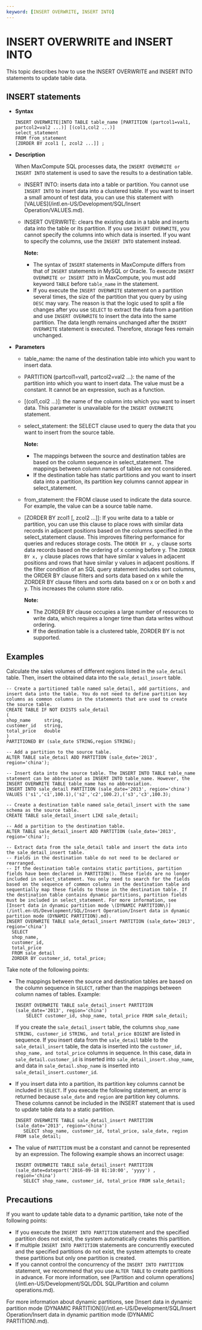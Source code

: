 ```yaml
---
keyword: [INSERT OVERWRITE, INSERT INTO]
---
```


# INSERT OVERWRITE and INSERT INTO

This topic describes how to use the INSERT OVERWRITE and INSERT INTO statements to update table data.

## INSERT statements

-   **Syntax**

    ```
    INSERT OVERWRITE|INTO TABLE table_name [PARTITION (partcol1=val1, partcol2=val2 ...)] [(col1,col2 ...)]
    select_statement
    FROM from_statement
    [ZORDER BY zcol1 [, zcol2 ...]] ;
    ```

-   **Description**

    When MaxCompute SQL processes data, the `INSERT OVERWRITE or INSERT INTO` statement is used to save the results to a destination table.

    -   INSERT INTO: inserts data into a table or partition. You cannot use `INSERT INTO` to insert data into a clustered table. If you want to insert a small amount of test data, you can use this statement with [VALUES](/intl.en-US/Development/SQL/Insert Operation/VALUES.md).
    -   INSERT OVERWRITE: clears the existing data in a table and inserts data into the table or its partition. If you use `INSERT OVERWRITE`, you cannot specify the columns into which data is inserted. If you want to specify the columns, use the `INSERT INTO` statement instead.

        **Note:**

        -   The syntax of `INSERT` statements in MaxCompute differs from that of `INSERT` statements in MySQL or Oracle. To execute `INSERT OVERWRITE or INSERT INTO` in MaxCompute, you must add keyword `TABLE` before `table_name` in the statement.
        -   If you execute the `INSERT OVERWRITE` statement on a partition several times, the size of the partition that you query by using `DESC` may vary. The reason is that the logic used to split a file changes after you use `SELECT` to extract the data from a partition and use `INSERT OVERWRITE` to insert the data into the same partition. The data length remains unchanged after the `INSERT OVERWRITE` statement is executed. Therefore, storage fees remain unchanged.
-   **Parameters**
    -   table\_name: the name of the destination table into which you want to insert data.
    -   PARTITION \(partcol1=val1, partcol2=val2 ...\): the name of the partition into which you want to insert data. The value must be a constant. It cannot be an expression, such as a function.
    -   \[\(col1,col2 ...\)\]: the name of the column into which you want to insert data. This parameter is unavailable for the `INSERT OVERWRITE` statement.
    -   select\_statement: the SELECT clause used to query the data that you want to insert from the source table.

        **Note:**

        -   The mappings between the source and destination tables are based on the column sequence in select\_statement. The mappings between column names of tables are not considered.
        -   If the destination table has static partitions and you want to insert data into a partition, its partition key columns cannot appear in select\_statement.
    -   from\_statement: the FROM clause used to indicate the data source. For example, the value can be a source table name.
    -   \[ZORDER BY zcol1 \[, zcol2 ...\]\]: If you write data to a table or partition, you can use this clause to place rows with similar data records in adjacent positions based on the columns specified in the select\_statement clause. This improves filtering performance for queries and reduces storage costs. The `ORDER BY x, y` clause sorts data records based on the ordering of x coming before y. The `ZORDER BY x, y` clause places rows that have similar x values in adjacent positions and rows that have similar y values in adjacent positions. If the filter condition of an SQL query statement includes sort columns, the ORDER BY clause filters and sorts data based on x while the ZORDER BY clause filters and sorts data based on x or on both x and y. This increases the column store ratio.

        **Note:**

        -   The ZORDER BY clause occupies a large number of resources to write data, which requires a longer time than data writes without ordering.
        -   If the destination table is a clustered table, ZORDER BY is not supported.

## Examples

Calculate the sales volumes of different regions listed in the `sale_detail` table. Then, insert the obtained data into the `sale_detail_insert` table.

```
-- Create a partitioned table named sale_detail, add partitions, and insert data into the table. You do not need to define partition key columns as common columns in the statements that are used to create the source table.
CREATE TABLE IF NOT EXISTS sale_detail
(
shop_name     string,
customer_id   string,
total_price   double
)
PARTITIONED BY (sale_date STRING,region STRING);

-- Add a partition to the source table.
ALTER TABLE sale_detail ADD PARTITION (sale_date='2013', region='china');

-- Insert data into the source table. The INSERT INTO TABLE table_name statement can be abbreviated as INSERT INTO table_name. However, the INSERT OVERWRITE TABLE table_name has no abbreviation.
INSERT INTO sale_detail PARTITION (sale_date='2013', region='china') VALUES ('s1','c1',100.1),('s2','c2',100.2),('s3','c3',100.3);

-- Create a destination table named sale_detail_insert with the same schema as the source table.
CREATE TABLE sale_detail_insert LIKE sale_detail;

-- Add a partition to the destination table.
ALTER TABLE sale_detail_insert ADD PARTITION (sale_date='2013', region='china');

-- Extract data from the sale_detail table and insert the data into the sale_detail_insert table.
-- Fields in the destination table do not need to be declared or rearranged.
-- If the destination table contains static partitions, partition fields have been declared in PARTITION(). These fields are no longer included in select_statement. You only need to search for the fields based on the sequence of common columns in the destination table and sequentially map these fields to those in the destination table. If the destination table contains dynamic partitions, partition fields must be included in select_statement. For more information, see [Insert data in dynamic partition mode \(DYNAMIC PARTITION\)](/intl.en-US/Development/SQL/Insert Operation/Insert data in dynamic partition mode (DYNAMIC PARTITION).md).
INSERT OVERWRITE TABLE sale_detail_insert PARTITION (sale_date='2013', region='china')
  SELECT 
  shop_name, 
  customer_id,
  total_price 
  FROM sale_detail
  ZORDER BY customer_id, total_price;
```

Take note of the following points:

-   The mappings between the source and destination tables are based on the column sequence in `SELECT`, rather than the mappings between column names of tables. Example:

    ```
    INSERT OVERWRITE TABLE sale_detail_insert PARTITION (sale_date='2013', region='china')
        SELECT customer_id, shop_name, total_price FROM sale_detail;                      
    ```

    If you create the `sale_detail_insert` table, the columns `shop_name STRING, customer_id STRING, and total_price BIGINT` are listed in sequence. If you insert data from the `sale_detail` table to the `sale_detail_insert` table, the data is inserted into the `customer_id, shop_name, and total_price` columns in sequence. In this case, data in `sale_detail.customer_id` is inserted into `sale_detail_insert.shop_name`, and data in `sale_detail.shop_name` is inserted into `sale_detail_insert.customer_id`.

-   If you insert data into a partition, its partition key columns cannot be included in `SELECT`. If you execute the following statement, an error is returned because `sale_date` and `region` are partition key columns. These columns cannot be included in the INSERT statement that is used to update table data to a static partition.

    ```
    INSERT OVERWRITE TABLE sale_detail_insert PARTITION (sale_date='2013', region='china')
       SELECT shop_name, customer_id, total_price, sale_date, region FROM sale_detail;
    ```

-   The value of `PARTITION` must be a constant and cannot be represented by an expression. The following example shows an incorrect usage:

    ```
    INSERT OVERWRITE TABLE sale_detail_insert PARTITION (sale_date=datepart('2016-09-18 01:10:00', 'yyyy') , region='china')
       SELECT shop_name, customer_id, total_price FROM sale_detail;
    ```


## Precautions

If you want to update table data to a dynamic partition, take note of the following points:

-   If you execute the `INSERT INTO PARTITION` statement and the specified partition does not exist, the system automatically creates this partition.
-   If multiple `INSERT INTO PARTITION` statements are concurrently executed and the specified partitions do not exist, the system attempts to create these partitions but only one partition is created.
-   If you cannot control the concurrency of the `INSERT INTO PARTITION` statement, we recommend that you use `ALTER TABLE` to create partitions in advance. For more information, see [Partition and column operations](/intl.en-US/Development/SQL/DDL SQL/Partition and column operations.md).

For more information about dynamic partitions, see [Insert data in dynamic partition mode \(DYNAMIC PARTITION\)](/intl.en-US/Development/SQL/Insert Operation/Insert data in dynamic partition mode (DYNAMIC PARTITION).md).

